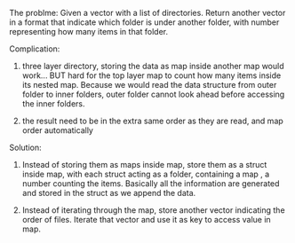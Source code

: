 The problme: Given a vector with a list of directories. Return another vector
in a format that indicate which folder is under another folder, with number representing how 
many items in that folder.

Complication: 

1) three layer directory, storing the data as map inside another map would work...
BUT hard for the top layer map to count how many items inside its nested map.
Because we would read the data structure from outer folder to inner folders, outer folder cannot look ahead before
accessing the inner folders.

2) the result need to be in the extra same order as they are read, and map order automatically

Solution: 

1) Instead of storing them as maps inside map, store them as a struct inside map,
with each struct acting as a folder, containing a map , a number counting the items. 
Basically all the information are generated and stored in the struct as we append the data.

2) Instead of iterating through the map, store another vector indicating the order of files.
Iterate that vector and use it as key to access value in map. 
